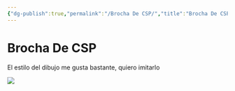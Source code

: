 ```yaml
---
{"dg-publish":true,"permalink":"/Brocha De CSP/","title":"Brocha De CSP","tags":["Referencia","Dibujo"],"created":"2023-03-27T15:02:09.381-05:00","updated":"2023-09-01T23:12:40.672-05:00"}
---
```



# Brocha De CSP

El estilo del dibujo me gusta bastante, quiero imitarlo

![](https://i.imgur.com/N42IMbD.png)

